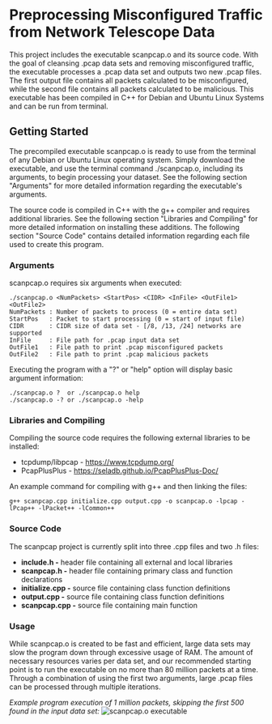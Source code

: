 # Preprocessing Misconfigured Traffic from Network Telescope Data

This project includes the executable scanpcap.o and its source code. With the goal of
cleansing .pcap data sets and removing misconfigured traffic, the executable processes a .pcap
data set and outputs two new .pcap files. The first output file contains all packets calculated to be misconfigured, while the second file contains all packets calculated to be malicious. This executable has been compiled in C++ for Debian and Ubuntu Linux Systems and can be run from terminal.

## Getting Started

The precompiled executable scanpcap.o is ready to use from the terminal of any Debian or Ubuntu Linux operating system. Simply download the executable, and use the terminal command ./scanpcap.o, including its arguments, to begin processing your dataset. See the following section "Arguments" for more detailed information regarding the executable's arguments.

The source code is compiled in C++ with the g++ compiler and requires additional libraries. See the following section "Libraries and Compiling" for more detailed information on installing these additions. The following section "Source Code" contains detailed information regarding each file used to create this program.

### Arguments

scanpcap.o requires six arguments when executed:
```
./scanpcap.o <NumPackets> <StartPos> <CIDR> <InFile> <OutFile1> <OutFile2>
NumPackets : Number of packets to process (0 = entire data set)
StartPos   : Packet to start processing (0 = start of input file)
CIDR       : CIDR size of data set - [/8, /13, /24] networks are supported
InFile     : File path for .pcap input data set
OutFile1   : File path to print .pcap misconfigured packets
OutFile2   : File path to print .pcap malicious packets
```

Executing the program with a "?" or "help" option will display basic argument information:
```
./scanpcap.o ?  or ./scanpcap.o help
./scanpcap.o -? or ./scanpcap.o -help
```

### Libraries and Compiling

Compiling the source code requires the following external libraries to be installed:
* tcpdump/libpcap - https://www.tcpdump.org/
* PcapPlusPlus - https://seladb.github.io/PcapPlusPlus-Doc/

An example command for compiling with g++ and then linking the files:
```
g++ scanpcap.cpp initialize.cpp output.cpp -o scanpcap.o -lpcap -lPcap++ -lPacket++ -lCommon++
```

### Source Code

The scanpcap project is currently split into three .cpp files and two .h files:
* **include.h -** header file containing all external and local libraries
* **scanpcap.h -** header file containing primary class and function declarations
* **initialize.cpp -** source file containing class function definitions
* **output.cpp -** source file containing class function definitions
* **scanpcap.cpp -** source file containing main function

### Usage
While scanpcap.o is created to be fast and efficient, large data sets may slow the program down through excessive usage of RAM. The amount of necessary resources varies per data set, and our recommended starting point is to run the executable on no more than 80 million packets at a time.
Through a combination of using the first two arguments, large .pcap files can be processed through multiple iterations.

*Example program execution of 1 million packets, skipping the first 500 found in the input data set:*
![scanpcap.o executable](/images/scanpcap_example.png)
